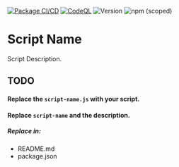 [![Package CI/CD](https://github.com/SinusBot-Scripts/script-name/actions/workflows/npm-publish.yml/badge.svg)](https://github.com/SinusBot-Scripts/script-name/actions/workflows/npm-publish.yml)
[![CodeQL](https://github.com/SinusBot-Scripts/script-name/actions/workflows/codeql-analysis.yml/badge.svg)](https://github.com/SinusBot-Scripts/script-name/actions/workflows/codeql-analysis.yml)
![Version](https://img.shields.io/github/package-json/v/sinusbot-scripts/script-name)
![npm (scoped)](https://img.shields.io/npm/v/@sinusbot-scripts/script-name)

# Script Name

Script Description.


## TODO

#### Replace the `script-name.js` with your script.

#### Replace `script-name` and the description.

##### Replace in:
- README.md
- package.json
